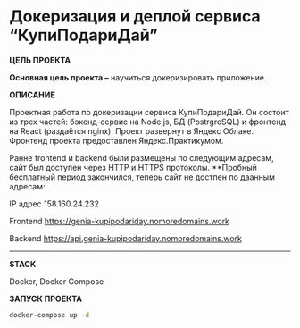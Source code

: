 # Докеризация и деплой сервиса “КупиПодариДай”

**ЦЕЛЬ ПРОЕКТА**

**Основная цель проекта –** научиться докеризировать приложение.

**ОПИСАНИЕ**

Проектная работа по докеризации сервиса КупиПодариДай. Он состоит из трех частей: бэкенд-сервис на Node.js, БД (PostrgreSQL) и фронтенд на React (раздаётся nginx). Проект развернут в Яндекс Облаке. Фронтенд проекта предоставлен Яндекс.Практикумом.

Ранне frontend и backend были размещены по следующим адресам, сайт был доступен через HTTP и HTTPS протоколы.
**Пробный бесплатный период закончился, теперь сайт не достпен по даанным адресам:

IP адрес 158.160.24.232

Frontend https://genia-kupipodariday.nomoredomains.work

Backend https://api.genia-kupipodariday.nomoredomains.work

-------------------------

**STACK**

Docker, Docker Compose

**ЗАПУСК ПРОЕКТА**

```sh
docker-compose up -d
```
